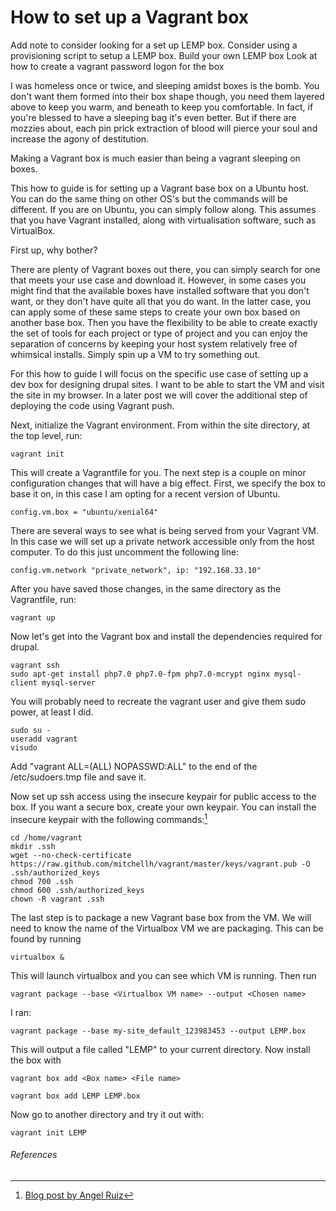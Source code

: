 # How to set up a Vagrant box

Add note to consider looking for a set up LEMP box.
Consider using a provisioning script to setup a LEMP box.
Build your own LEMP box
Look at how to create a vagrant password logon for the box



I was homeless once or twice, and sleeping amidst boxes is the bomb. You don't 
want them formed into their box shape though, you need them layered above to keep
you warm, and beneath to keep you comfortable. In fact, if you're blessed to 
have a sleeping bag it's even better. But if there are mozzies about, each 
pin prick extraction of blood will pierce your soul and increase the agony of
destitution.

Making a Vagrant box is much easier than being a vagrant sleeping on boxes.

This how to guide is for setting up a Vagrant base box on a Ubuntu host. You
can do the same thing on other OS's but the commands will be different. If you
are on Ubuntu, you can simply follow along. This assumes that you have Vagrant 
installed, along with virtualisation software, such as VirtualBox.

First up, why bother? 

There are plenty of Vagrant boxes out there, you can simply search for one that
meets your use case and download it. However, in some cases you might find that
the available boxes have installed software that you don't want, or they don't
have quite all that you do want. In the latter case, you can apply some of these
same steps to create your own box based on another base box. Then you have the 
flexibility to be able to create exactly the set of tools for each project or
type of project and you can enjoy the separation of concerns by keeping your
host system relatively free of whimsical installs. Simply spin up a VM to try 
something out.

For this how to guide I will focus on the specific use case of setting up a dev
box for designing drupal sites. I want to be able to start the VM and visit the
site in my browser. In a later post we will cover the additional step of deploying
the code using Vagrant push.


Next, initialize the Vagrant environment. From within the site directory, at the
top level, run:

    vagrant init

This will create a Vagrantfile for you. The next step is a couple on minor 
configuration changes that will have a big effect. First, we specify the box
to base it on, in this case I am opting for a recent version of Ubuntu.

    config.vm.box = "ubuntu/xenial64"

There are several ways to see what is being served from your Vagrant VM. In this
case we will set up a private network accessible only from the host computer. 
To do this just uncomment the following line:
    
    config.vm.network "private_network", ip: "192.168.33.10"

After you have saved those changes, in the same directory as the Vagrantfile, run:

    vagrant up

Now let's get into the Vagrant box and install the dependencies required for drupal.

    vagrant ssh
    sudo apt-get install php7.0 php7.0-fpm php7.0-mcrypt nginx mysql-client mysql-server

You will probably need to recreate the vagrant user and give them sudo power, at 
least I did.

    sudo su -
    useradd vagrant
    visudo

Add "vagrant ALL=(ALL) NOPASSWD:ALL" to the end of the /etc/sudoers.tmp file and
save it.

Now set up ssh access using the insecure keypair for public access to the box. If
you want a secure box, create your own keypair. You can install the insecure 
keypair with the following commands:[^1]

    cd /home/vagrant
    mkdir .ssh
    wget --no-check-certificate https://raw.github.com/mitchellh/vagrant/master/keys/vagrant.pub -O .ssh/authorized_keys
    chmod 700 .ssh
    chmod 600 .ssh/authorized_keys
    chown -R vagrant .ssh

The last step is to package a new Vagrant base box from the VM. We will need to
know the name of the Virtualbox VM we are packaging. This can be found by running

    virtualbox &
    
This will launch virtualbox and you can see which VM is running. Then run

    vagrant package --base <Virtualbox VM name> --output <Chosen name>
    
I ran:

    vagrant package --base my-site_default_123983453 --output LEMP.box

This will output a file called "LEMP" to your current directory. Now install the
box with

    vagrant box add <Box name> <File name>

    vagrant box add LEMP LEMP.box

Now go to another directory and try it out with:

    vagrant init LEMP

###### References

[^1]: [Blog post by Angel Ruiz](http://aruizca.com/steps-to-create-a-vagrant-base-box-with-ubuntu-14-04-desktop-gui-and-virtualbox/)
[^2]: [Vagrant docs](https://www.vagrantup.com/docs/virtualbox/boxes.html)
[^3]: [Vagrant docs](https://www.vagrantup.com/docs/boxes/base.html)
